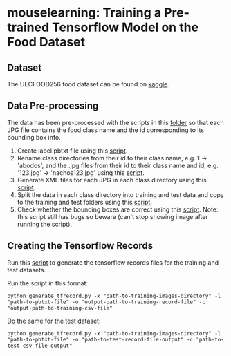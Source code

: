 # mouselearning: Training a Pre-trained Tensorflow Model on the Food Dataset

## Dataset
The UECFOOD256 food dataset can be found on [kaggle](https://www.kaggle.com/rkuo2000/uecfood256).

## Data Pre-processing
The data has been pre-processed with the scripts in this [folder](https://github.com/mouse-learning/Plateducate/tree/ml/object-detection-ssd/Tensorflow/scripts) so that each JPG file contains the food class name and the id corresponding to its bounding box info.

1. Create label.pbtxt file using this [script](https://github.com/mouse-learning/Plateducate/blob/ml/object-detection-ssd/Tensorflow/scripts/label_name_create.py).
2. Rename class directories from their id to their class name, e.g. 1 -> 'abodos', and the .jpg files from their id to their class name and id, e.g. '123.jpg' -> 'nachos123.jpg' using this [script](https://github.com/mouse-learning/Plateducate/blob/ml/object-detection-ssd/Tensorflow/scripts/rename_dataset256.py).
3. Generate XML files for each JPG in each class directory using this [script](https://github.com/mouse-learning/Plateducate/blob/ml/object-detection-ssd/Tensorflow/scripts/convert_to_XML.py).
4. Split the data in each class directory into training and test data and copy to the training and test folders using this [script](https://github.com/mouse-learning/Plateducate/blob/ml/object-detection-ssd/Tensorflow/scripts/split_dataset.py).
5. Check whether the bounding boxes are correct using this [script](https://github.com/mouse-learning/Plateducate/blob/ml/object-detection-ssd/Tensorflow/scripts/split_dataset.py). Note: this script still has bugs so beware (can't stop showing image after running the script).

## Creating the Tensorflow Records
Run this [script](https://github.com/mouse-learning/Plateducate/blob/ml/object-detection-ssd/Tensorflow/scripts/generate_tfrecord.py) to generate the tensorflow records files for the training and test datasets.

Run the script in this format:
```
python generate_tfrecord.py -x "path-to-training-images-directory" -l "path-to-pbtxt-file" -o "output-path-to-training-record-file" -c "output-path-to-training-csv-file"
```
Do the same for the test dataset:
```
python generate_tfrecord.py -x "path-to-training-images-directory" -l "path-to-pbtxt-file" -o "path-to-test-record-file-output" -c "path-to-test-csv-file-output"
```
